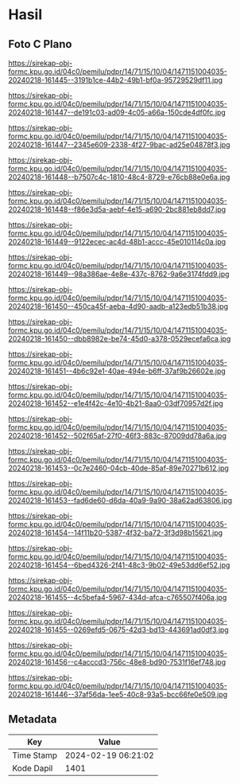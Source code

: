 # Hasil

## Foto C Plano

https://sirekap-obj-formc.kpu.go.id/04c0/pemilu/pdpr/14/71/15/10/04/1471151004035-20240218-161445--3191b1ce-44b2-49b1-bf0a-95729529df11.jpg

https://sirekap-obj-formc.kpu.go.id/04c0/pemilu/pdpr/14/71/15/10/04/1471151004035-20240218-161447--de191c03-ad09-4c05-a66a-150cde4df0fc.jpg

https://sirekap-obj-formc.kpu.go.id/04c0/pemilu/pdpr/14/71/15/10/04/1471151004035-20240218-161447--2345e609-2338-4f27-9bac-ad25e04878f3.jpg

https://sirekap-obj-formc.kpu.go.id/04c0/pemilu/pdpr/14/71/15/10/04/1471151004035-20240218-161448--b7507c4c-1810-48c4-8729-e76cb88e0e6a.jpg

https://sirekap-obj-formc.kpu.go.id/04c0/pemilu/pdpr/14/71/15/10/04/1471151004035-20240218-161448--f86e3d5a-aebf-4e15-a690-2bc881eb8dd7.jpg

https://sirekap-obj-formc.kpu.go.id/04c0/pemilu/pdpr/14/71/15/10/04/1471151004035-20240218-161449--9122ecec-ac4d-48b1-accc-45e010114c0a.jpg

https://sirekap-obj-formc.kpu.go.id/04c0/pemilu/pdpr/14/71/15/10/04/1471151004035-20240218-161449--98a386ae-4e8e-437c-8762-9a6e3174fdd9.jpg

https://sirekap-obj-formc.kpu.go.id/04c0/pemilu/pdpr/14/71/15/10/04/1471151004035-20240218-161450--450ca45f-aeba-4d90-aadb-a123edb51b38.jpg

https://sirekap-obj-formc.kpu.go.id/04c0/pemilu/pdpr/14/71/15/10/04/1471151004035-20240218-161450--dbb8982e-be74-45d0-a378-0529ecefa6ca.jpg

https://sirekap-obj-formc.kpu.go.id/04c0/pemilu/pdpr/14/71/15/10/04/1471151004035-20240218-161451--4b6c92e1-40ae-494e-b6ff-37af9b26602e.jpg

https://sirekap-obj-formc.kpu.go.id/04c0/pemilu/pdpr/14/71/15/10/04/1471151004035-20240218-161452--e1e4f42c-4e10-4b21-8aa0-03df70957d2f.jpg

https://sirekap-obj-formc.kpu.go.id/04c0/pemilu/pdpr/14/71/15/10/04/1471151004035-20240218-161452--502f65af-27f0-46f3-883c-87009dd78a6a.jpg

https://sirekap-obj-formc.kpu.go.id/04c0/pemilu/pdpr/14/71/15/10/04/1471151004035-20240218-161453--0c7e2460-04cb-40de-85af-89e70271b612.jpg

https://sirekap-obj-formc.kpu.go.id/04c0/pemilu/pdpr/14/71/15/10/04/1471151004035-20240218-161453--fad6de60-d6da-40a9-9a90-38a62ad63806.jpg

https://sirekap-obj-formc.kpu.go.id/04c0/pemilu/pdpr/14/71/15/10/04/1471151004035-20240218-161454--14f11b20-5387-4f32-ba72-3f3d98b15621.jpg

https://sirekap-obj-formc.kpu.go.id/04c0/pemilu/pdpr/14/71/15/10/04/1471151004035-20240218-161454--6bed4326-2f41-48c3-9b02-49e53dd6ef52.jpg

https://sirekap-obj-formc.kpu.go.id/04c0/pemilu/pdpr/14/71/15/10/04/1471151004035-20240218-161455--4c5befa4-5967-434d-afca-c765507f406a.jpg

https://sirekap-obj-formc.kpu.go.id/04c0/pemilu/pdpr/14/71/15/10/04/1471151004035-20240218-161455--0269efd5-0675-42d3-bd13-443691ad0df3.jpg

https://sirekap-obj-formc.kpu.go.id/04c0/pemilu/pdpr/14/71/15/10/04/1471151004035-20240218-161456--c4acccd3-756c-48e8-bd90-7531f16ef748.jpg

https://sirekap-obj-formc.kpu.go.id/04c0/pemilu/pdpr/14/71/15/10/04/1471151004035-20240218-161446--37af56da-1ee5-40c8-93a5-bcc66fe0e509.jpg


## Metadata

| Key        | Value               |
| ---------- | ------------------- |
| Time Stamp | 2024-02-19 06:21:02 |
| Kode Dapil | 1401                |



